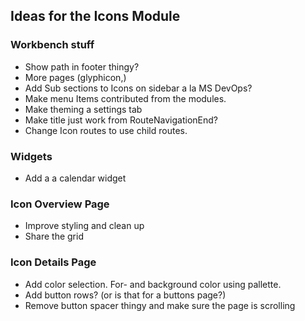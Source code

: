 
## Ideas for the Icons Module

### Workbench stuff
 * Show path in footer thingy?
 * More pages (glyphicon,)
 * Add Sub sections to Icons on sidebar a la MS DevOps? 
 * Make menu Items contributed from the modules.
 * Make theming a settings tab
 * Make title just work from RouteNavigationEnd?
 * Change Icon routes to use child routes.

### Widgets
* Add a a calendar widget

### Icon Overview Page
* Improve styling and clean up
* Share the grid
 
### Icon Details Page
* Add color selection. For- and background color using pallette.
* Add button rows? (or is that for a buttons page?)
* Remove button spacer thingy and make sure the page is scrolling


